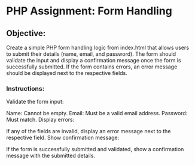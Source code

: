 # PHP Assignment: Form Handling

## Objective:
Create a simple PHP form handling logic from index.html that allows users to submit their details (name, email, and password). The form should validate the input and display a confirmation message once the form is successfully submitted. If the form contains errors, an error message should be displayed next to the respective fields.

### Instructions:
Validate the form input:

Name: Cannot be empty.
Email: Must be a valid email address.
Password: Must match.
Display errors:

If any of the fields are invalid, display an error message next to the respective field.
Show confirmation message:

If the form is successfully submitted and validated, show a confirmation message with the submitted details.

